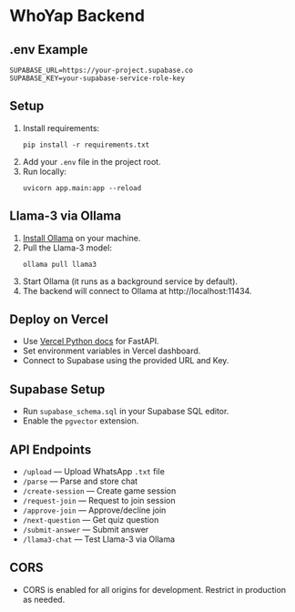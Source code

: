 # WhoYap Backend

## .env Example
```
SUPABASE_URL=https://your-project.supabase.co
SUPABASE_KEY=your-supabase-service-role-key
```

## Setup
1. Install requirements:
   ```
   pip install -r requirements.txt
   ```
2. Add your `.env` file in the project root.
3. Run locally:
   ```
   uvicorn app.main:app --reload
   ```

## Llama-3 via Ollama
1. [Install Ollama](https://ollama.com/download) on your machine.
2. Pull the Llama-3 model:
   ```
   ollama pull llama3
   ```
3. Start Ollama (it runs as a background service by default).
4. The backend will connect to Ollama at http://localhost:11434.

## Deploy on Vercel
- Use [Vercel Python docs](https://vercel.com/docs/concepts/functions/serverless-functions/runtimes/python) for FastAPI.
- Set environment variables in Vercel dashboard.
- Connect to Supabase using the provided URL and Key.

## Supabase Setup
- Run `supabase_schema.sql` in your Supabase SQL editor.
- Enable the `pgvector` extension.

## API Endpoints
- `/upload` — Upload WhatsApp `.txt` file
- `/parse` — Parse and store chat
- `/create-session` — Create game session
- `/request-join` — Request to join session
- `/approve-join` — Approve/decline join
- `/next-question` — Get quiz question
- `/submit-answer` — Submit answer
- `/llama3-chat` — Test Llama-3 via Ollama

## CORS
- CORS is enabled for all origins for development. Restrict in production as needed. 